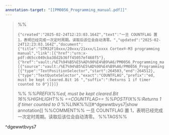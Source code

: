 ```yaml
---
annotation-target: "[[PM0056_Programming_manual.pdf]]"
---
```



>%%
>```annotation-json
>{"created":"2025-02-24T12:23:03.164Z","text":"一旦 COUNTFLAG 置 1，表明已经完成一次定时周期。读取后该位会自动清零。","updated":"2025-02-24T12:23:03.164Z","document":{"title":"STM32F10xxx/20xxx/21xxx/L1xxxx Cortex®-M3 programming manual","link":[{"href":"urn:x-pdf:d65cc049cba38d2b36ff45057ef468f5"},{"href":"vault:/%E7%94%B5%E5%AD%90%E4%B9%A6/PM0056_Programming_manual.pdf"}],"documentFingerprint":"d65cc049cba38d2b36ff45057ef468f5"},"uri":"vault:/%E7%94%B5%E5%AD%90%E4%B9%A6/PM0056_Programming_manual.pdf","target":[{"source":"vault:/%E7%94%B5%E5%AD%90%E4%B9%A6/PM0056_Programming_manual.pdf","selector":[{"type":"TextPositionSelector","start":264503,"end":264512},{"type":"TextQuoteSelector","exact":"COUNTFLAG","prefix":"ed, must be kept cleared.Bit 16 ","suffix":":Returns 1 if timer counted to 0"}]}]}
>```
>%%
>*%%PREFIX%%ed, must be kept cleared.Bit 16%%HIGHLIGHT%% ==COUNTFLAG== %%POSTFIX%%:Returns 1 if timer counted to 0*
>%%LINK%%[[#^dgewwtbvys7|show annotation]]
>%%COMMENT%%
>一旦 COUNTFLAG 置 1，表明已经完成一次定时周期。读取后该位会自动清零。
>%%TAGS%%
>
^dgewwtbvys7
